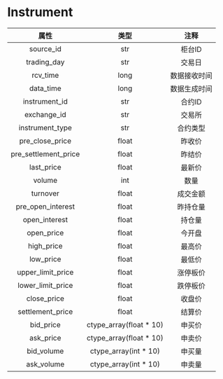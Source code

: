 # Instrument

|         属性         |          类型           |     注释     |
| :------------------: | :---------------------: | :----------: |
|      source_id       |           str           |    柜台ID    |
|     trading_day      |           str           |    交易日    |
|       rcv_time       |          long           | 数据接收时间 |
|      data_time       |          long           | 数据生成时间 |
|    instrument_id     |           str           |    合约ID    |
|     exchange_id      |           str           |    交易所    |
|   instrument_type    |           str           |   合约类型   |
|   pre_close_price    |          float          |    昨收价    |
| pre_settlement_price |          float          |    昨结价    |
|      last_price      |          float          |    最新价    |
|        volume        |           int           |     数量     |
|       turnover       |          float          |   成交金额   |
|  pre_open_interest   |          float          |   昨持仓量   |
|    open_interest     |          float          |    持仓量    |
|      open_price      |          float          |    今开盘    |
|      high_price      |          float          |    最高价    |
|      low_price       |          float          |    最低价    |
|  upper_limit_price   |          float          |   涨停板价   |
|  lower_limit_price   |          float          |   跌停板价   |
|     close_price      |          float          |    收盘价    |
|   settlement_price   |          float          |    结算价    |
|      bid_price       | ctype_array(float * 10) |    申买价    |
|      ask_price       | ctype_array(float * 10) |    申卖价    |
|      bid_volume      |  ctype_array(int * 10)  |    申买量    |
|      ask_volume      |  ctype_array(int * 10)  |    申卖量    |

